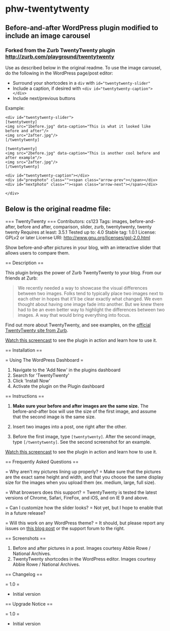 # phw-twentytwenty
## Before-and-after WordPress plugin modified to include an image carousel
### Forked from the Zurb TwentyTwenty plugin http://zurb.com/playground/twentytwenty

Use as described below in the original readme. To use the image carousel, do the following in the WordPress page/post editor: 
+ Surround your shortcodes in a `div` with `id="twentytwenty-slider"`
+ Include a caption, if desired with `<div id="twentytwenty-caption"></div>`
+ Include next/previous buttons

Example:
```
<div id="twentytwenty-slider">
[twentytwenty]
<img src="1before.jpg" data-caption="This is what it looked like before and after"/>
<img src="2after.jpg"/>
[/twentytwenty]

[twentytwenty]
<img src="2before.jpg" data-caption="This is another cool before and after example"/>
<img src="2after.jpg"/>
[/twentytwenty]

<div id="twentytwenty-caption"></div>
<div id="prevphoto" class=""><span class="arrow-prev"></span></div>
<div id="nextphoto" class=""><span class="arrow-next"></span></div>

</div>
```

## Below is the original readme file:

=== TwentyTwenty ===
Contributors: cs123
Tags: images, before-and-after, before and after, comparison, slider, zurb, twentytwenty, twenty twenty
Requires at least: 3.5.1
Tested up to: 4.0
Stable tag: 1.0.1
License: GPLv2 or later
License URI: http://www.gnu.org/licenses/gpl-2.0.html

Show before-and-after pictures in your blog, with an interactive slider that allows users to compare them. 

== Description ==

This plugin brings the power of Zurb TwentyTwenty to your blog. From our friends at Zurb:

> We recently needed a way to showcase the visual differences between two images. Folks tend to typically place two images next to each other in hopes that it'll be clear exactly what changed. We even thought about having one image fade into another. But we knew there had to be an even better way to highlight the differences between two images. A way that would bring everything into focus.

Find out more about TwentyTwenty, and see examples, on the [official TwentyTwenty site from Zurb](http://zurb.com/playground/twentytwenty).

[Watch this screencast](http://aspiringwebdev.com/gorgeous-before-and-after-pictures-in-wordpress/) to see the plugin in action and learn how to use it.

== Installation ==

= Using The WordPress Dashboard =

1. Navigate to the 'Add New' in the plugins dashboard
2. Search for 'TwentyTwenty'
3. Click 'Install Now'
4. Activate the plugin on the Plugin dashboard

== Instructions ==

1. **Make sure your before and after images are the same size.** The before-and-after box will use the size of the first image, and assume that the second image is the same size.

2. Insert two images into a post, one right after the other.

3. Before the first image, type `[twentytwenty]`. After the second image, type `[/twentytwenty]`. See the second screenshot for an example.

[Watch this screencast](http://aspiringwebdev.com/gorgeous-before-and-after-pictures-in-wordpress/) to see the plugin in action and learn how to use it.

== Frequently Asked Questions ==

= Why aren't my pictures lining up properly? =
Make sure that the pictures are the exact same height and width, and that you choose the same display size for the images when you upload them (ex. medium, large, full size).

= What browsers does this support? =
TwentyTwenty is tested the latest versions of Chrome, Safari, FireFox, and iOS, and on IE 9 and above.

= Can I customize how the slider looks? =
Not yet, but I hope to enable that in a future release?

= Will this work on any WordPress theme? =
It should, but please report any issues on [this blog post](http://aspiringwebdev.com/gorgeous-before-and-after-pictures-in-wordpress/) or the support forum to the right.

== Screenshots ==

1. Before and after pictures in a post. Images courtesy Abbie Rowe / National Archives.
2. TwentyTwenty shortcodes in the WordPress editor. Images courtesy Abbie Rowe / National Archives.

== Changelog ==

= 1.0 =
* Initial version

== Upgrade Notice ==

= 1.0 =
* Initial version
